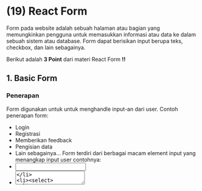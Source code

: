 # **(19) React Form**

Form pada website adalah sebuah halaman atau bagian yang memungkinkan pengguna untuk memasukkan informasi atau data ke dalam sebuah sistem atau database. Form dapat berisikan input berupa teks, checkbox, dan lain sebagainya.

Berikut adalah **3 Point** dari materi React Form **‼️**

## **1. Basic Form**

### Penerapan

Form digunakan untuk untuk menghandle input-an dari user.
Contoh penerapan form:

- Login
- Registrasi
- Memberikan feedback
- Pengisian data
- Lain sebagainya...
  Form terdiri dari berbagai macam element input yang menangkap input user contohnya:
- <input>
- <textarea>
- <select>
- radio button
- checkbox
  Adapun element input lainnya dapat dicek [disini](https://www.w3schools.com/tags/tag_input.asp)

## **2. Uncontrolled 🆚 Controlled Input**

### Uncontrolled Input

- Seperti namanya, element input tak terkontrol, kita dapat mendapatkan nilainya menggunakan ref.
- Untuk mendapatkan nilai saat ini dari Uncontrolled, kita dapat menggunakan hook useRef, lalu mengakses value-nya dengan [ref].current.value

```javascript
import { useRef } from "react";

function Form() {
  const nameRef = useRef(null);

  const handleSubmit = (event) => {
    event.preventDefault();
    console.log(nameRef.current.value);
  };

  return (
    <form onSubmit={handleSubmit}>
      <label htmlFor="name">name:</label>
      <input type="text" id="name" name="name" ref={nameRef} />
      <button type="submit">Submit</button>
    </form>
  );
}

export default Form;
```

Pada code di atas, kita menggunakan ref untuk mendapatkan nilai dari input-an.

### Controlled Input

- Sebuah controlled input menerima nilainya melalui props, dimana nilai/valuenya diisi dengan state dan memiliki sebuah event handler untuk melakukan perubahan value dan state.

```javascript
import { useState } from "react";

function Form() {
  const [name, setName] = useState("");

  const handleChange = (event) => {
    setName(event.target.value);
  };

  const handleSubmit = (event) => {
    event.preventDefault();
    console.log(name);
  };

  return (
    <form onSubmit={handleSubmit}>
      <label htmlFor="name">Name:</label>
      <input
        type="text"
        id="name"
        name="name"
        value={name}
        onChange={handleChange}
      />
      <button type="submit">Submit</button>
    </form>
  );
}

export default Form;
```

Pada code di atas, terlihat bahwa terdapat state name yang menjadi value dari input dan terdapat listener onChange untuk menghandle perubahan input.

### Perbedaan Utama

Perbedaan utama uncontrolled dan controlled input terdapat pada re-rendering yang terjadi, karena controlled input menggunakan melakukan perubahan state saat value form berubah, maka akan mengakibatkan re-rendering.

```
perubahan state = re-render
```

Berbeda dengan uncontrolled input, nilai input diambil menggunakan ref yang mekanismenya seperti menggunakan DOM biasa sehingga tidak melibatkan state. Metode ini dapat mencegah adanya re-render pada input.

Controlled input memberikan kontrol yang lebih besar atas nilai input dan memungkinkan untuk validasi data dengan lebih mudah, sedangkan uncontrolled input lebih sederhana dan lebih cepat untuk diimplementasikan.

## **3. Form Validation**

### Kenapa Validasi ?

- Memastikan input user sudah benar dan sesuai dengan format yang ditentukan
- Melindungi akun pengguna
- Melindungi sistem

### Tipe Validasi

#### Client-side Validation

Validasi ini dilakukan pada sisi client(browser). Validasi sudah dilakukan tanpa harus menunggu respon dari server.

- Kelebihan: user friendly, karena validasi dapat dilakukan secara langsung.

Validasi client-side dapat dilakukan dengan built-in HTML5 validation ataupun dengan bantuan javascript.

#### Server-side Validation

Validasi ini dilakukan pada sisi server. Server bertugas untuk memvalidasi dari sebelum data tersebut disimpan pada database. Nantinya jika terdapat error, maka error validasi tersebut akan dikirim kembali berupa response ke client.

